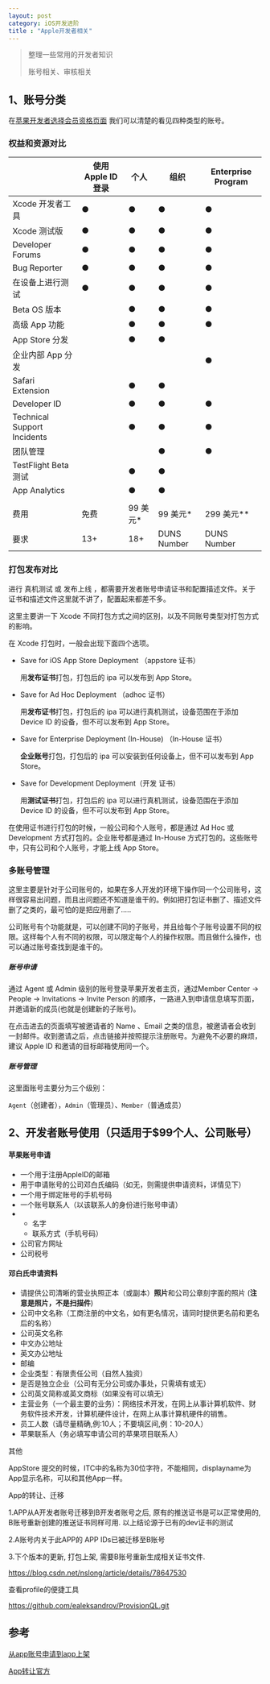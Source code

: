 ```yaml
---
layout: post
category: iOS开发进阶
title : "Apple开发者相关"
---
```


> 整理一些常用的开发者知识
>
> 账号相关、审核相关



## 1、账号分类

在[苹果开发者选择会员资格页面](https://developer.apple.com/support/compare-memberships/cn/) 我们可以清楚的看见四种类型的账号。



### 权益和资源对比

|                             | 使用 Apple ID 登录 | 个人     | 组织          | Enterprise Program |
| :-------------------------- | -------------- | ------ | ----------- | ------------------ |
| Xcode 开发者工具                 | ●              | ●      | ●           | ●                  |
| Xcode 测试版                   | ●              | ●      | ●           | ●                  |
| Developer Forums            | ●              | ●      | ●           | ●                  |
| Bug Reporter                | ●              | ●      | ●           | ●                  |
| 在设备上进行测试                    | ●              | ●      | ●           | ●                  |
| Beta OS 版本                  |                | ●      | ●           | ●                  |
| 高级 App 功能                   |                | ●      | ●           | ●                  |
| App Store 分发                |                | ●      | ●           |                    |
| 企业内部 App 分发                 |                |        |             | ●                  |
| Safari Extension            |                | ●      | ●           |                    |
| Developer ID                |                | ●      | ●           | ●                  |
| Technical Support Incidents |                | ●      | ●           | ●                  |
| 团队管理                        |                |        | ●           | ●                  |
| TestFlight Beta 测试          |                | ●      | ●           |                    |
| App Analytics               |                | ●      | ●           |                    |
|                             |                |        |             |                    |
| 费用                          | 免费             | 99 美元* | 99 美元*      | 299 美元**           |
| 要求                          | 13+            | 18+    | DUNS Number | DUNS Number        |



### 打包发布对比

进行 真机测试 或 发布上线 ，都需要开发者账号申请证书和配置描述文件。关于证书和描述文件这里就不讲了，配置起来都差不多。

这里主要讲一下 Xcode 不同打包方式之间的区别，以及不同账号类型对打包方式的影响。

在 Xcode 打包时，一般会出现下面四个选项。

- Save for iOS App Store Deployment （appstore 证书）

  用**发布证书**打包，打包后的 ipa 可以发布到 App Store。

- Save for Ad Hoc Deployment （adhoc 证书）

  用**发布证书**打包，打包后的 ipa 可以进行真机测试，设备范围在于添加 Device ID 的设备，但不可以发布到 App Store。

- Save for Enterprise Deployment (In-House) （In-House 证书）

  **企业账号**打包，打包后的 ipa 可以安装到任何设备上，但不可以发布到 App Store。

- Save for Development Deployment（开发 证书）

  用**测试证书**打包，打包后的 ipa 可以进行真机测试，设备范围在于添加 Device ID 的设备，但不可以发布到 App Store。

在使用证书进行打包的时候，一般公司和个人账号，都是通过 Ad Hoc 或 Development 方式打包的。企业账号都是通过 In-House 方式打包的。这些账号中，只有公司和个人账号，才能上线 App Store。



### 多账号管理

这里主要是针对于公司账号的，如果在多人开发的环境下操作同一个公司账号，这样很容易出问题，而且出问题还不知道是谁干的。例如把打包证书删了、描述文件删了之类的，最可怕的是把应用删了.....

公司账号有个功能就是，可以创建不同的子账号，并且给每个子账号设置不同的权限。这样每个人有不同的权限，可以限定每个人的操作权限。而且做什么操作，也可以通过账号查找到是谁干的。

##### 账号申请

通过 Agent 或 Admin 级别的账号登录苹果开发者主页，通过Member Center -> People -> Invitations -> Invite Person 的顺序，一路进入到申请信息填写页面，并邀请新的成员(也就是创建新的子账号)。

在点击进去的页面填写被邀请者的 Name 、Email 之类的信息，被邀请者会收到一封邮件。收到邀请之后，点击链接并按照提示注册账号。为避免不必要的麻烦，建议 Apple ID 和邀请的目标邮箱使用同一个。

##### 账号管理

这里面账号主要分为三个级别：

`Agent`（创建者），`Admin`（管理员）、`Member`（普通成员）



## 2、开发者账号使用（只适用于$99个人、公司账号）



#### 苹果账号申请

- 一个用于注册AppleID的邮箱
- 用于申请账号的公司邓白氏编码（如无，则需提供申请资料，详情见下）
- 一个用于绑定账号的手机号码
- 一个账号联系人（以该联系人的身份进行账号申请）
- - 名字
  - 联系方式（手机号码）
- 公司官方网址
- 公司税号

#### 邓白氏申请资料

- 请提供公司清晰的营业执照正本（或副本）**照片**和公司公章刻字面的照片 (**注意是照片，不是扫描件**)
- 公司中文名称（工商注册的中文名，如有更名情况，请同时提供更名前和更名后的名称）
- 公司英文名称
- 中文办公地址
- 英文办公地址
- 邮编
- 企业类型：有限责任公司（自然人独资）
- 是否是独立企业（公司有无分公司或办事处，只需填有或无）
- 公司英文简称或英文商标（如果没有可以填无）
- 主营业务（一个最主要的业务）：网络技术开发，在网上从事计算机软件、财务软件技术开发，计算机硬件设计，在网上从事计算机硬件的销售。
- 员工人数（请尽量精确,例:10人；不要填区间,例：10-20人）
- 苹果联系人（务必填写申请公司的苹果项目联系人）






其他




AppStore 提交的时候，ITC中的名称为30位字符，不能相同，displayname为App显示名称，可以和其他App一样。



App的转让、迁移



1.APP从A开发者账号迁移到B开发者账号之后, 原有的推送证书是可以正常使用的, B账号重新创建的推送证书同样可用. 以上结论源于已有的dev证书的测试

2.A账号内关于此APP的  APP IDs已被迁移至B账号

3.下个版本的更新, 打包上架, 需要B账号重新生成相关证书文件.





https://blog.csdn.net/nslong/article/details/78647530





查看profile的便捷工具

https://github.com/ealeksandrov/ProvisionQL.git



## 参考

[从app账号申请到app上架](https://blog.csdn.net/qq_35612929/article/details/78754470)

[App转让官方](https://help.apple.com/itunes-connect/developer/#/deved688524f)